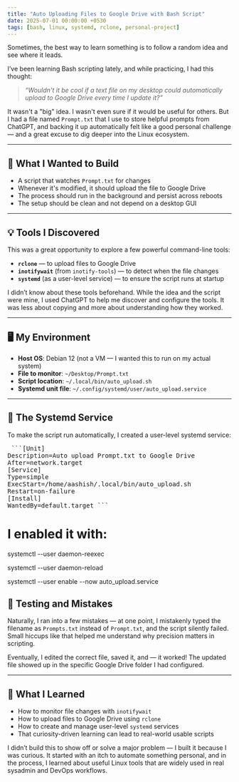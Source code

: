 ```yaml
---
title: "Auto Uploading Files to Google Drive with Bash Script"
date: 2025-07-01 00:00:00 +0530
tags: [bash, linux, systemd, rclone, personal-project]
---
```


Sometimes, the best way to learn something is to follow a random idea and see where it leads.

I’ve been learning Bash scripting lately, and while practicing, I had this thought:  
> *“Wouldn't it be cool if a text file on my desktop could automatically upload to Google Drive every time I update it?”*

It wasn't a "big" idea. I wasn't even sure if it would be useful for others. But I had a file named `Prompt.txt` that I use to store helpful prompts from ChatGPT, and backing it up automatically felt like a good personal challenge — and a great excuse to dig deeper into the Linux ecosystem.

---

## 🔧 What I Wanted to Build

- A script that watches `Prompt.txt` for changes  
- Whenever it's modified, it should upload the file to Google Drive  
- The process should run in the background and persist across reboots  
- The setup should be clean and not depend on a desktop GUI

---

## 💡 Tools I Discovered

This was a great opportunity to explore a few powerful command-line tools:

- **`rclone`** — to upload files to Google Drive  
- **`inotifywait`** (from `inotify-tools`) — to detect when the file changes  
- **`systemd`** (as a user-level service) — to ensure the script runs at startup  

I didn’t know about these tools beforehand. While the idea and the script were mine, I used ChatGPT to help me discover and configure the tools. It was less about copying and more about understanding how they worked.

---

## 🖥️ My Environment

- **Host OS**: Debian 12 (not a VM — I wanted this to run on my actual system)  
- **File to monitor**: `~/Desktop/Prompt.txt`  
- **Script location**: `~/.local/bin/auto_upload.sh`  
- **Systemd unit file**: `~/.config/systemd/user/auto_upload.service`  

---

## 📜 The Systemd Service

To make the script run automatically, I created a user-level systemd service:

<pre lang="markdown"> ```[Unit]
Description=Auto upload Prompt.txt to Google Drive 
After=network.target 
[Service]
Type=simple 
ExecStart=/home/aashish/.local/bin/auto_upload.sh 
Restart=on-failure 
[Install]
WantedBy=default.target ``` </pre>

# I enabled it with:

systemctl --user daemon-reexec

systemctl --user daemon-reload

systemctl --user enable --now auto_upload.service

## 🧪 Testing and Mistakes

Naturally, I ran into a few mistakes — at one point, I mistakenly typed the filename as `Prompts.txt` instead of `Prompt.txt`, and the script silently failed. Small hiccups like that helped me understand why precision matters in scripting.

Eventually, I edited the correct file, saved it, and — it worked! The updated file showed up in the specific Google Drive folder I had configured.

---

## 🧠 What I Learned

- How to monitor file changes with `inotifywait`  
- How to upload files to Google Drive using `rclone`  
- How to create and manage user-level `systemd` services  
- That curiosity-driven learning can lead to real-world usable scripts  

I didn’t build this to show off or solve a major problem — I built it because I was curious. It started with an itch to automate something personal, and in the process, I learned about useful Linux tools that are widely used in real sysadmin and DevOps workflows.

